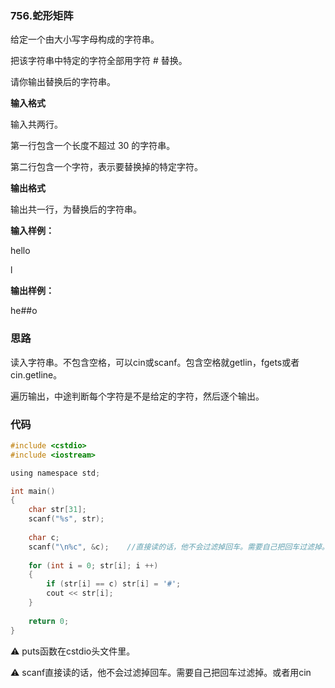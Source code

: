 ### 756.蛇形矩阵

给定一个由大小写字母构成的字符串。

把该字符串中特定的字符全部用字符 # 替换。

请你输出替换后的字符串。


**输入格式**

输入共两行。

第一行包含一个长度不超过 30 的字符串。

第二行包含一个字符，表示要替换掉的特定字符。


**输出格式**

输出共一行，为替换后的字符串。


**输入样例：** 

hello

l

**输出样例：** 

he##o

### 思路

读入字符串。不包含空格，可以cin或scanf。包含空格就getlin，fgets或者cin.getline。

遍历输出，中途判断每个字符是不是给定的字符，然后逐个输出。

### 代码
```c
#include <cstdio>
#include <iostream>

using namespace std;

int main()
{
    char str[31];
    scanf("%s", str);
    
    char c;
    scanf("\n%c", &c);    //直接读的话，他不会过滤掉回车。需要自己把回车过滤掉。或者用cin
    
    for (int i = 0; str[i]; i ++) 
    {
        if (str[i] == c) str[i] = '#';
        cout << str[i];
    }
    
    return 0;
}
```

⚠ puts函数在cstdio头文件里。

⚠ scanf直接读的话，他不会过滤掉回车。需要自己把回车过滤掉。或者用cin

